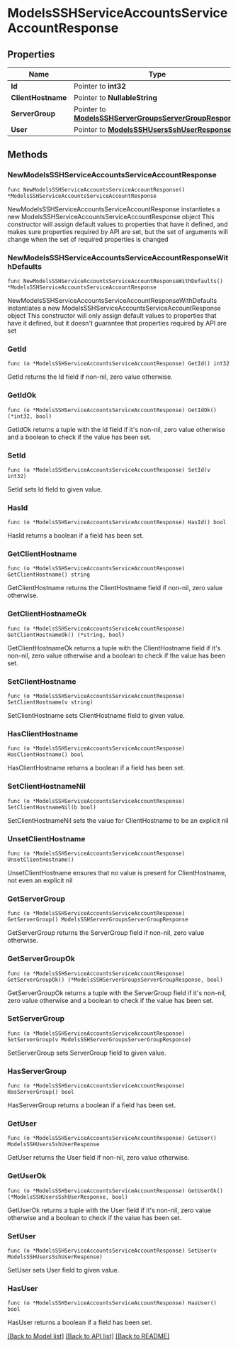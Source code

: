 # ModelsSSHServiceAccountsServiceAccountResponse

## Properties

Name | Type | Description | Notes
------------ | ------------- | ------------- | -------------
**Id** | Pointer to **int32** |  | [optional] 
**ClientHostname** | Pointer to **NullableString** |  | [optional] 
**ServerGroup** | Pointer to [**ModelsSSHServerGroupsServerGroupResponse**](ModelsSSHServerGroupsServerGroupResponse.md) |  | [optional] 
**User** | Pointer to [**ModelsSSHUsersSshUserResponse**](ModelsSSHUsersSshUserResponse.md) |  | [optional] 

## Methods

### NewModelsSSHServiceAccountsServiceAccountResponse

`func NewModelsSSHServiceAccountsServiceAccountResponse() *ModelsSSHServiceAccountsServiceAccountResponse`

NewModelsSSHServiceAccountsServiceAccountResponse instantiates a new ModelsSSHServiceAccountsServiceAccountResponse object
This constructor will assign default values to properties that have it defined,
and makes sure properties required by API are set, but the set of arguments
will change when the set of required properties is changed

### NewModelsSSHServiceAccountsServiceAccountResponseWithDefaults

`func NewModelsSSHServiceAccountsServiceAccountResponseWithDefaults() *ModelsSSHServiceAccountsServiceAccountResponse`

NewModelsSSHServiceAccountsServiceAccountResponseWithDefaults instantiates a new ModelsSSHServiceAccountsServiceAccountResponse object
This constructor will only assign default values to properties that have it defined,
but it doesn't guarantee that properties required by API are set

### GetId

`func (o *ModelsSSHServiceAccountsServiceAccountResponse) GetId() int32`

GetId returns the Id field if non-nil, zero value otherwise.

### GetIdOk

`func (o *ModelsSSHServiceAccountsServiceAccountResponse) GetIdOk() (*int32, bool)`

GetIdOk returns a tuple with the Id field if it's non-nil, zero value otherwise
and a boolean to check if the value has been set.

### SetId

`func (o *ModelsSSHServiceAccountsServiceAccountResponse) SetId(v int32)`

SetId sets Id field to given value.

### HasId

`func (o *ModelsSSHServiceAccountsServiceAccountResponse) HasId() bool`

HasId returns a boolean if a field has been set.

### GetClientHostname

`func (o *ModelsSSHServiceAccountsServiceAccountResponse) GetClientHostname() string`

GetClientHostname returns the ClientHostname field if non-nil, zero value otherwise.

### GetClientHostnameOk

`func (o *ModelsSSHServiceAccountsServiceAccountResponse) GetClientHostnameOk() (*string, bool)`

GetClientHostnameOk returns a tuple with the ClientHostname field if it's non-nil, zero value otherwise
and a boolean to check if the value has been set.

### SetClientHostname

`func (o *ModelsSSHServiceAccountsServiceAccountResponse) SetClientHostname(v string)`

SetClientHostname sets ClientHostname field to given value.

### HasClientHostname

`func (o *ModelsSSHServiceAccountsServiceAccountResponse) HasClientHostname() bool`

HasClientHostname returns a boolean if a field has been set.

### SetClientHostnameNil

`func (o *ModelsSSHServiceAccountsServiceAccountResponse) SetClientHostnameNil(b bool)`

 SetClientHostnameNil sets the value for ClientHostname to be an explicit nil

### UnsetClientHostname
`func (o *ModelsSSHServiceAccountsServiceAccountResponse) UnsetClientHostname()`

UnsetClientHostname ensures that no value is present for ClientHostname, not even an explicit nil
### GetServerGroup

`func (o *ModelsSSHServiceAccountsServiceAccountResponse) GetServerGroup() ModelsSSHServerGroupsServerGroupResponse`

GetServerGroup returns the ServerGroup field if non-nil, zero value otherwise.

### GetServerGroupOk

`func (o *ModelsSSHServiceAccountsServiceAccountResponse) GetServerGroupOk() (*ModelsSSHServerGroupsServerGroupResponse, bool)`

GetServerGroupOk returns a tuple with the ServerGroup field if it's non-nil, zero value otherwise
and a boolean to check if the value has been set.

### SetServerGroup

`func (o *ModelsSSHServiceAccountsServiceAccountResponse) SetServerGroup(v ModelsSSHServerGroupsServerGroupResponse)`

SetServerGroup sets ServerGroup field to given value.

### HasServerGroup

`func (o *ModelsSSHServiceAccountsServiceAccountResponse) HasServerGroup() bool`

HasServerGroup returns a boolean if a field has been set.

### GetUser

`func (o *ModelsSSHServiceAccountsServiceAccountResponse) GetUser() ModelsSSHUsersSshUserResponse`

GetUser returns the User field if non-nil, zero value otherwise.

### GetUserOk

`func (o *ModelsSSHServiceAccountsServiceAccountResponse) GetUserOk() (*ModelsSSHUsersSshUserResponse, bool)`

GetUserOk returns a tuple with the User field if it's non-nil, zero value otherwise
and a boolean to check if the value has been set.

### SetUser

`func (o *ModelsSSHServiceAccountsServiceAccountResponse) SetUser(v ModelsSSHUsersSshUserResponse)`

SetUser sets User field to given value.

### HasUser

`func (o *ModelsSSHServiceAccountsServiceAccountResponse) HasUser() bool`

HasUser returns a boolean if a field has been set.


[[Back to Model list]](../README.md#documentation-for-models) [[Back to API list]](../README.md#documentation-for-api-endpoints) [[Back to README]](../README.md)


